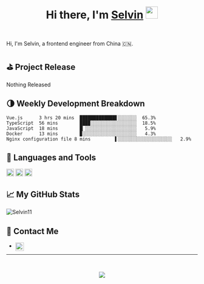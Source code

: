 <h1 align="center">Hi there, I'm <a href="https://selvin11.github.io/" target="_blank">Selvin</a> <img
src="https://github.com/blackcater/blackcater/raw/master/images/Hi.gif" height="32" /></h1>

<br />

Hi, I'm Selvin, a frontend engineer from China 🇨🇳. 


<!-- github_plugin_start -->

## ⛳️ Project Release

Nothing Released

<!-- github_plugin_end -->

<!-- wakatime_plugin_start -->

## 🌗 Weekly Development Breakdown

```text
Vue.js      3 hrs 20 mins  █████████████▋░░░░░░░  65.3%
TypeScript  56 mins        ███▉░░░░░░░░░░░░░░░░░  18.5%
JavaScript  18 mins        █▏░░░░░░░░░░░░░░░░░░░   5.9%
Docker      13 mins        ▉░░░░░░░░░░░░░░░░░░░░   4.3%
Nginx configuration file 8 mins         ▌░░░░░░░░░░░░░░░░░░░░   2.9%
```

<!-- wakatime_plugin_end -->

## 🍭 Languages and Tools

<a href="#" alt="javascript"><code><img height="20" src="https://github.com/blackcater/blackcater/raw/master/images/logo-javascript.svg"></code></a>
<a href="#" alt="typescript"><code><img height="20" src="https://github.com/blackcater/blackcater/raw/master/images/logo-typescript.svg"></code></a>
<a href="#" alt="nodejs"><code><img height="20" src="https://github.com/blackcater/blackcater/raw/master/images/logo-nodejs.svg"></code></a>


## 📈 My GitHub Stats

<img src="https://github-readme-stats.vercel.app/api?username=Selvin11&show_icons=true&theme=gotham" alt="Selvin11" />

## 💬 Contact Me

- <a href="https://twitter.com/SelvinGui">
  <img align="left" alt="SelvinGui | Twitter" width="22px" src="https://raw.githubusercontent.com/peterthehan/peterthehan/master/assets/twitter.svg" />
</a>

---

<br />

<p align="center"><img src="https://visitor-badge.glitch.me/badge?page_id=Selvin11.visitor-badge" /></p>